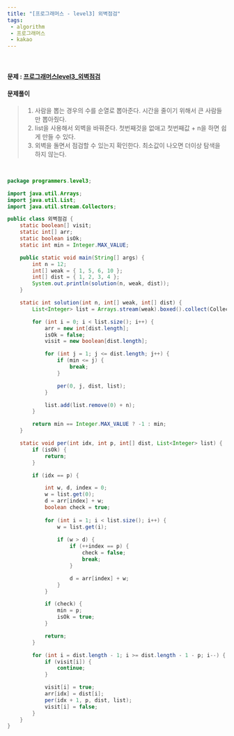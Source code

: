 ```yaml
---
title: "[프로그래머스 - level3] 외벽점검"
tags:
 - algorithm
 - 프로그래머스
 - kakao
---
```




<br/>

#### 문제 : <a href="https://programmers.co.kr/learn/courses/30/lessons/60062">프로그래머스level3_외벽점검</a>

#### 문제풀이

> 1. 사람을 뽑는 경우의 수를 순열로 뽑아준다. 시간을 줄이기 위해서 큰 사람들만 뽑아줬다.
> 2. list을 사용해서 외벽을 바꿔준다. 첫번째것을 없애고 첫번째값 + n을 하면 쉽게 만들 수 있다.
> 3. 외벽을 돌면서 점검할 수 있는지 확인한다. 최소값이 나오면 더이상 탐색을 하지 않는다.

<br/>

```java
package programmers.level3;

import java.util.Arrays;
import java.util.List;
import java.util.stream.Collectors;

public class 외벽점검 {
	static boolean[] visit;
	static int[] arr;
	static boolean isOk;
	static int min = Integer.MAX_VALUE;

	public static void main(String[] args) {
		int n = 12;
		int[] weak = { 1, 5, 6, 10 };
		int[] dist = { 1, 2, 3, 4 };
		System.out.println(solution(n, weak, dist));
	}

	static int solution(int n, int[] weak, int[] dist) {
		List<Integer> list = Arrays.stream(weak).boxed().collect(Collectors.toList());

		for (int i = 0; i < list.size(); i++) {
			arr = new int[dist.length];
			isOk = false;
			visit = new boolean[dist.length];

			for (int j = 1; j <= dist.length; j++) {
				if (min <= j) {
					break;
				}

				per(0, j, dist, list);
			}

			list.add(list.remove(0) + n);
		}

		return min == Integer.MAX_VALUE ? -1 : min;
	}

	static void per(int idx, int p, int[] dist, List<Integer> list) {
		if (isOk) {
			return;
		}

		if (idx == p) {

			int w, d, index = 0;
			w = list.get(0);
			d = arr[index] + w;
			boolean check = true;
			
			for (int i = 1; i < list.size(); i++) {
				w = list.get(i);
				
				if (w > d) {
					if (++index == p) {
						check = false;
						break;
					}

					d = arr[index] + w;
				}
			}

			if (check) {
				min = p;
				isOk = true;
			}

			return;
		}

		for (int i = dist.length - 1; i >= dist.length - 1 - p; i--) {
			if (visit[i]) {
				continue;
			}

			visit[i] = true;
			arr[idx] = dist[i];
			per(idx + 1, p, dist, list);
			visit[i] = false;
		}
	}
}
```

